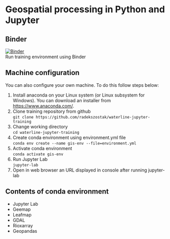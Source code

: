 # Geospatial processing in Python and Jupyter
## Binder
[![Binder](https://mybinder.org/badge_logo.svg)](https://mybinder.org/v2/gh/radekszostak/waterline-jupyter-training/HEAD)\
Run training environment using Binder

## Machine configuration
You can also configure your own machine. To do this follow steps below:
1. Install anaconda on your Linux system (or Linux subsystem for Windows). You can download an installer from https://www.anaconda.com/.
2. Clone training repository from github\
`git clone https://github.com/radekszostak/waterline-jupyter-training`
3. Change working directory\
`cd waterline-jupyter-training`
4. Create conda environment using environment.yml file\
`conda env create --name gis-env --file=environment.yml`
5. Activate conda environment\
`conda activate gis-env`
6. Run Jupyter Lab\
`jupyter-lab`
7. Open in web browser an URL displayed in console after running jupyter-lab

## Contents of conda environment 
* Jupyter Lab
* Geemap
* Leafmap
* GDAL
* Rioxarray
* Geopandas
